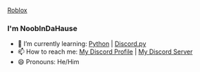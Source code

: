 [Roblox](https://upload.wikimedia.org/wikipedia/commons/7/7e/Roblox_Logo_2022.jpg)

### I'm NoobInDaHause


- 🌱 I’m currently learning: [Python](https://www.python.org) | [Discord.py](https://discordpy.readthedocs.io/en/stable/)
- 📫 How to reach me: [My Discord Profile](https://discord.com/channels/@Noobindahause) | [My Discord Server](https://discord.gg/pTdPHBvdGQ)
- 😄 Pronouns: He/Him
